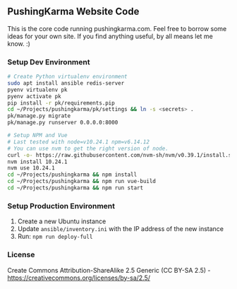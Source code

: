 ## PushingKarma Website Code
This is the core code running pushingkarma.com.  Feel free to borrow
some ideas for your own site.  If you find anything useful, by all
means let me know. :)

### Setup Dev Environment
```bash
# Create Python virtualenv environment
sudo apt install ansible redis-server
pyenv virtualenv pk
pyenv activate pk
pip install -r pk/requirements.pip
cd ~/Projects/pushingkarma/pk/settings && ln -s <secrets> .
pk/manage.py migrate
pk/manage.py runserver 0.0.0.0:8000

# Setup NPM and Vue
# Last tested with node=v10.24.1 npm=v6.14.12
# You can use nvm to get the right version of node.
curl -o- https://raw.githubusercontent.com/nvm-sh/nvm/v0.39.1/install.sh | bash
nvm install 10.24.1
nvm use 10.24.1
cd ~/Projects/pushingkarma && npm install
cd ~/Projects/pushingkarma && npm run vue-build
cd ~/Projects/pushingkarma && npm run start
```

### Setup Production Environment
1. Create a new Ubuntu instance
2. Update `ansible/inventory.ini` with the IP address of the new instance
3. Run: `npm run deploy-full`

### License
Create Commons Attribution-ShareAlike 2.5 Generic (CC BY-SA 2.5) - 
https://creativecommons.org/licenses/by-sa/2.5/
